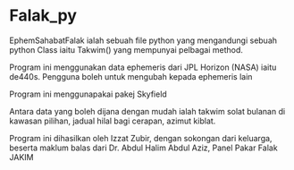# Falak_py

<p>EphemSahabatFalak ialah sebuah file python yang mengandungi sebuah python Class iaitu Takwim() yang mempunyai pelbagai method. </p>
<p> Program ini menggunakan data ephemeris dari JPL Horizon (NASA) iaitu de440s. Pengguna boleh untuk mengubah kepada ephemeris lain </p>
<p> Program ini menggunapakai pakej Skyfield </p>
<p> Antara data yang boleh dijana dengan mudah ialah takwim solat bulanan di kawasan pilihan, jadual hilal bagi cerapan, azimut kiblat.</p>
<p> Program ini dihasilkan oleh Izzat Zubir, dengan sokongan dari keluarga, beserta maklum balas dari Dr. Abdul Halim Abdul Aziz, Panel Pakar Falak JAKIM </p>


  
  
